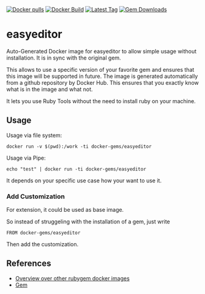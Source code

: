 [![Docker pulls](https://img.shields.io/docker/pulls/rubygem/easyeditor.svg)](https://hub.docker.com/r/rubygem/easyeditor/)
[![Docker Build](https://img.shields.io/docker/automated/rubygem/easyeditor.svg)](https://hub.docker.com/r/rubygem/easyeditor/)
[![Latest Tag](https://img.shields.io/github/tag/docker-rubygem/easyeditor.svg)](https://hub.docker.com/r/rubygem/easyeditor/)
[![Gem Downloads](https://img.shields.io/gem/dt/easyeditor.svg)](https://rubygems.org/gems/easyeditor/)
# easyeditor

Auto-Generated Docker image for easyeditor to allow simple usage without installation.
It is in sync with the original gem.

This allows to use a specific version of your favorite gem and ensures that this image will be supported in future.
The image is generated automatically from a github repository by Docker Hub.
This ensures that you exactly know what is in the image and what not.

It lets you use Ruby Tools without the need to install ruby on your machine.

## Usage

Usage via file system:

`docker run -v $(pwd):/work -ti docker-gems/easyeditor`

Usage via Pipe:

`echo "test" | docker run -ti docker-gems/easyeditor`

It depends on your specific use case how your want to use it.

### Add Customization

For extension, it could be used as base image.

So instead of struggeling with the installation of a gem, just write

`FROM docker-gems/easyeditor`

Then add the customization.

## References

 - [Overview over other rubygem docker images](https://github.com/thinkbot/docker-rubygem)
 - [Gem](https://rubygems.org/gems/easyeditor/)
